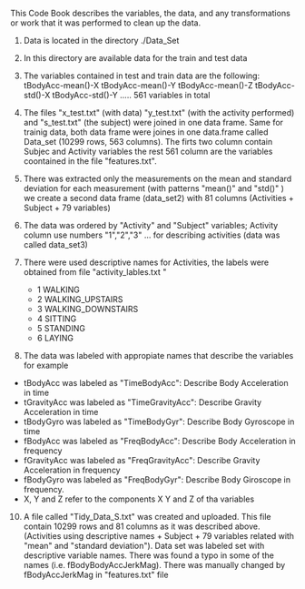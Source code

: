 This Code Book describes the variables, the data, and any transformations or work that 
it was performed to clean up the data.


1. Data is located in the directory ./Data_Set
2. In this directory are available data for the train and test data
4. The variables contained in test and train data are the following:
   tBodyAcc-mean()-X
   tBodyAcc-mean()-Y
   tBodyAcc-mean()-Z
   tBodyAcc-std()-X
   tBodyAcc-std()-Y
   .....
  561 variables in total
5. The files "x_test.txt" (with data) "y_test.txt" (with the activity performed) and "s_test.txt" (the subject) were joined in one data frame. Same for trainig data, both data frame were joines in one data.frame called Data_set (10299 rows, 563 columns). The firts two column contain Subjec and Activity variables the rest 561 column are the variables coontained in the file "features.txt".
6.  There was extracted only the measurements on the mean and standard deviation for each measurement (with patterns "mean()" and "std()"  ) we create a second data frame (data_set2) with 81 columns (Activities + Subject + 79 variables)
7. The data was ordered by "Activity" and "Subject" variables; Activity column use numbers "1","2","3" ... for describing activities (data was called data_set3)
8. There were used descriptive names for Activities, the labels were obtained from file "activity_lables.txt "
   - 1 WALKING
   - 2 WALKING_UPSTAIRS
   - 3 WALKING_DOWNSTAIRS
   - 4 SITTING
   - 5 STANDING
   - 6 LAYING

9. The data was labeled with appropiate names that describe the variables for example
  - tBodyAcc was labeled as "TimeBodyAcc": Describe Body Acceleration in time
  - tGravityAcc was labeled as "TimeGravityAcc": Describe Gravity Acceleration in time
  - tBodyGyro was labeled as  "TimeBodyGyr": Describe Body Gyroscope in time
  - fBodyAcc was labeled as "FreqBodyAcc": Describe Body Acceleration in frequency
  - fGravityAcc was labeled as "FreqGravityAcc": Describe Gravity Acceleration in frequency
  - fBodyGyro was labeled as "FreqBodyGyr": Describe Body Giroscope in frequency.
  - X, Y and Z refer to the components X Y and Z of tha variables
  
10. A file called "Tidy_Data_S.txt" was created and uploaded. This file contain 10299 rows and 81 columns as it was described above. (Activities using descriptive names + Subject + 79 variables related with "mean" and "standard deviation"). Data set was labeled set with descriptive variable names. There was found a typo in some of the names (i.e. fBodyBodyAccJerkMag). There was manually changed by fBodyAccJerkMag in "features.txt" file
 
